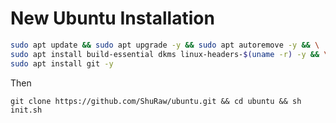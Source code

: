 # New Ubuntu Installation

```bash
sudo apt update && sudo apt upgrade -y && sudo apt autoremove -y && \
sudo apt install build-essential dkms linux-headers-$(uname -r) -y && \
sudo apt install git -y
```
Then
```
git clone https://github.com/ShuRaw/ubuntu.git && cd ubuntu && sh init.sh
```
